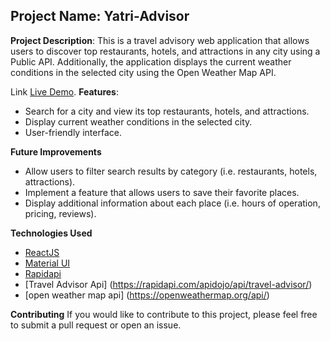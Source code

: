 ## Project Name: Yatri-Advisor
**Project Description**:
This is a travel advisory web application that allows users to discover top restaurants, hotels, and attractions in any city using a Public API. 
Additionally, the application displays the current weather conditions in the selected city using the Open Weather Map API.

Link [Live Demo](https://yatri-advisor.netlify.app/).
**Features**:
* Search for a city and view its top restaurants, hotels, and attractions.
* Display current weather conditions in the selected city.
* User-friendly interface.

**Future Improvements**
* Allow users to filter search results by category (i.e. restaurants, hotels, attractions).
* Implement a feature that allows users to save their favorite places.
* Display additional information about each place (i.e. hours of operation, pricing, reviews).

**Technologies Used**
* [ReactJS](https://react.dev/)
* [Material UI](https://mui.com/)
* [Rapidapi](https://rapidapi.com/hub/)
* [Travel Advisor Api] (https://rapidapi.com/apidojo/api/travel-advisor/)
* [open weather map api] (https://openweathermap.org/api/)

**Contributing**
If you would like to contribute to this project, please feel free to submit a pull request or open an issue.
